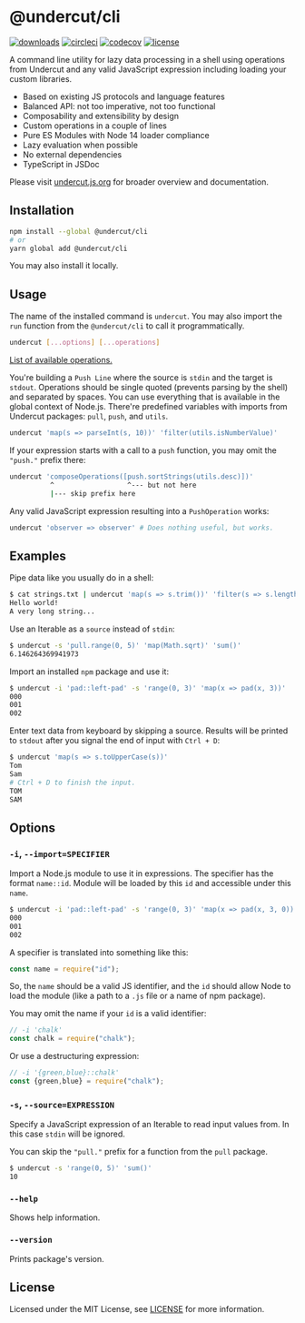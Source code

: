 # @undercut/cli

[![downloads](https://img.shields.io/npm/dm/@undercut/cli)](https://www.npmjs.com/package/@undercut/cli)
[![circleci](https://circleci.com/gh/the-spyke/undercut.svg?style=shield)](https://circleci.com/gh/the-spyke/undercut)
[![codecov](https://codecov.io/gh/the-spyke/undercut/branch/master/graph/badge.svg)](https://codecov.io/gh/the-spyke/undercut)
[![license](https://img.shields.io/npm/l/undercut.svg)](https://github.com/the-spyke/undercut/blob/master/LICENSE)

A command line utility for lazy data processing in a shell using operations from Undercut and any valid JavaScript expression including loading your custom libraries.

- Based on existing JS protocols and language features
- Balanced API: not too imperative, not too functional
- Composability and extensibility by design
- Custom operations in a couple of lines
- Pure ES Modules with Node 14 loader compliance
- Lazy evaluation when possible
- No external dependencies
- TypeScript in JSDoc

Please visit [undercut.js.org](https://undercut.js.org) for broader overview and documentation.

## Installation

```sh
npm install --global @undercut/cli
# or
yarn global add @undercut/cli
```

You may also install it locally.

## Usage

The name of the installed command is `undercut`. You may also import the `run` function from the `@undercut/cli` to call it programmatically.

```sh
undercut [...options] [...operations]
```

[List of available operations.](https://undercut.js.org/docs/operations/overview)

You're building a `Push Line` where the source is `stdin` and the target is `stdout`. Operations should be single quoted (prevents parsing by the shell) and separated by spaces. You can use everything that is available in the global context of Node.js. There're predefined variables with imports from Undercut packages: `pull`, `push`, and `utils`.

```sh
undercut 'map(s => parseInt(s, 10))' 'filter(utils.isNumberValue)'
```

If your expression starts with a call to a `push` function, you may omit the `"push."` prefix there:

```sh
undercut 'composeOperations([push.sortStrings(utils.desc)])'
          ^                  ^--- but not here
          |--- skip prefix here
```

Any valid JavaScript expression resulting into a `PushOperation` works:

```sh
undercut 'observer => observer' # Does nothing useful, but works.
```

## Examples

Pipe data like you usually do in a shell:

```sh
$ cat strings.txt | undercut 'map(s => s.trim())' 'filter(s => s.length > 10)'
Hello world!
A very long string...
```

Use an Iterable as a `source` instead of `stdin`:

```sh
$ undercut -s 'pull.range(0, 5)' 'map(Math.sqrt)' 'sum()'
6.146264369941973
```

Import an installed `npm` package and use it:

```sh
$ undercut -i 'pad::left-pad' -s 'range(0, 3)' 'map(x => pad(x, 3))'
000
001
002
```

Enter text data from keyboard by skipping a source. Results will be printed to `stdout` after you signal the end of input with `Ctrl + D`:

```sh
$ undercut 'map(s => s.toUpperCase(s))'
Tom
Sam
# Ctrl + D to finish the input.
TOM
SAM
```

## Options

### `-i`, `--import=SPECIFIER`

Import a Node.js module to use it in expressions. The specifier has the format `name::id`. Module will be loaded by this `id` and accessible under this `name`.

```sh
$ undercut -i 'pad::left-pad' -s 'range(0, 3)' 'map(x => pad(x, 3, 0))'
000
001
002
```

A specifier is translated into something like this:

```js
const name = require("id");
```

So, the `name` should be a valid JS identifier, and the `id` should allow Node to load the module (like a path to a `.js` file or a name of npm package).

You may omit the name if your `id` is a valid identifier:

```js
// -i 'chalk'
const chalk = require("chalk");
```

Or use a destructuring expression:

```js
// -i '{green,blue}::chalk'
const {green,blue} = require("chalk");
```

### `-s`, `--source=EXPRESSION`

Specify a JavaScript expression of an Iterable to read input values from. In this case `stdin` will be ignored.

You can skip the `"pull."` prefix for a function from the `pull` package.

```sh
$ undercut -s 'range(0, 5)' 'sum()'
10
```

### `--help`

Shows help information.

### `--version`

Prints package's version.

## License

Licensed under the MIT License, see [LICENSE](LICENSE) for more information.
